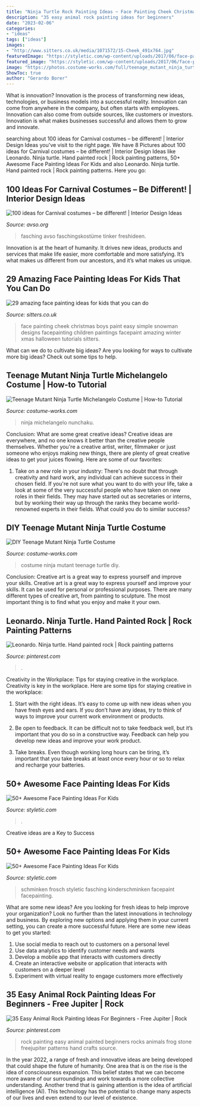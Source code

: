 ```yaml
---
title: "Ninja Turtle Rock Painting Ideas ~ Face Painting Cheek Christmas Boys Paint Easy Simple Snowman Designs Facepainting Children Paintings Facepaint Amazing Winter Xmas Halloween Tutorials Sitters"
description: "35 easy animal rock painting ideas for beginners"
date: "2023-02-06"
categories:
- "ideas"
tags: ["ideas"]
images:
- "http://www.sitters.co.uk/media/1071572/15-Cheek_491x764.jpg"
featuredImage: "https://styletic.com/wp-content/uploads/2017/06/face-painting-kids/46-face-painting-ideas-for-kids.jpg"
featured_image: "https://styletic.com/wp-content/uploads/2017/06/face-painting-kids/46-face-painting-ideas-for-kids.jpg"
image: "https://photos.costume-works.com/full/teenage_mutant_ninja_turtle_michelangelo.jpg"
ShowToc: true
author: "Gerardo Borer"
---
```



What is innovation?
Innovation is the process of transforming new ideas, technologies, or business models into a successful reality. Innovation can come from anywhere in the company, but often starts with employees. Innovation can also come from outside sources, like customers or investors. Innovation is what makes businesses successful and allows them to grow and innovate.

	

		
searching about 100 ideas for Carnival costumes – be different! | Interior Design Ideas you've visit to the right page. We have 8 Pictures about 100 ideas for Carnival costumes – be different! | Interior Design Ideas like Leonardo. Ninja turtle. Hand painted rock | Rock painting patterns, 50+ Awesome Face Painting Ideas For Kids and also Leonardo. Ninja turtle. Hand painted rock | Rock painting patterns. Here you go:
		
    
## 100 Ideas For Carnival Costumes – Be Different! | Interior Design Ideas

<img loading=lazy src="https://www.avso.org/wp-content/uploads/files/9/6/5/100-ideas-for-carnival-costumes-be-different-60-965.jpg" onerror="this.onerror=null;this.src='https://tse4.mm.bing.net/th?id=OIP.xw3peTH_8lbIKjLbjDXToAHaQX&amp;pid=15.1';" alt="100 ideas for Carnival costumes – be different! | Interior Design Ideas">

_Source: avso.org_

>fasching avso faschingskostüme tinker freshideen. 

	

Innovation is at the heart of humanity. It drives new ideas, products and services that make life easier, more comfortable and more satisfying. It’s what makes us different from our ancestors, and it’s what makes us unique.

    
## 29 Amazing Face Painting Ideas For Kids That You Can Do

<img loading=lazy src="http://www.sitters.co.uk/media/1071572/15-Cheek_491x764.jpg" onerror="this.onerror=null;this.src='https://tse3.mm.bing.net/th?id=OIP.2VPN_ogJpu8dVD4yDmxwigHaLh&amp;pid=15.1';" alt="29 amazing face painting ideas for kids that you can do">

_Source: sitters.co.uk_

>face painting cheek christmas boys paint easy simple snowman designs facepainting children paintings facepaint amazing winter xmas halloween tutorials sitters. 

	

What can we do to cultivate big ideas?
Are you looking for ways to cultivate more big ideas? Check out some tips to help.

    
## Teenage Mutant Ninja Turtle Michelangelo Costume | How-to Tutorial

<img loading=lazy src="https://photos.costume-works.com/full/teenage_mutant_ninja_turtle_michelangelo.jpg" onerror="this.onerror=null;this.src='https://tse4.mm.bing.net/th?id=OIP.B3zaPSapDwLeMmhDM13MswHaLB&amp;pid=15.1';" alt="Teenage Mutant Ninja Turtle Michelangelo Costume | How-to Tutorial">

_Source: costume-works.com_

>ninja michelangelo nunchaku. 

	

Conclusion: What are some great creative ideas?
Creative ideas are everywhere, and no one knows it better than the creative people themselves. Whether you're a creative artist, writer, filmmaker or just someone who enjoys making new things, there are plenty of great creative ideas to get your juices flowing. Here are some of our favorites: 
1. Take on a new role in your industry: There's no doubt that through creativity and hard work, any individual can achieve success in their chosen field. If you're not sure what you want to do with your life, take a look at some of the very successful people who have taken on new roles in their fields. They may have started out as secretaries or interns, but by working their way up through the ranks they became world-renowned experts in their fields. What could you do to similar success? 


    
## DIY Teenage Mutant Ninja Turtle Costume

<img loading=lazy src="http://photos.costume-works.com/full/teenage_mutant_ninja_turtle1.jpg" onerror="this.onerror=null;this.src='https://tse2.mm.bing.net/th?id=OIP.H7j5j6rZaJr1bgB0s20-mQHaLH&amp;pid=15.1';" alt="DIY Teenage Mutant Ninja Turtle Costume">

_Source: costume-works.com_

>costume ninja mutant teenage turtle diy. 

	

Conclusion: Creative art is a great way to express yourself and improve your skills.
Creative art is a great way to express yourself and improve your skills. It can be used for personal or professional purposes. There are many different types of creative art, from painting to sculpture. The most important thing is to find what you enjoy and make it your own.

    
## Leonardo. Ninja Turtle. Hand Painted Rock | Rock Painting Patterns

<img loading=lazy src="https://i.pinimg.com/originals/5e/ba/f2/5ebaf2023cc593f2a80c4968a455eb9f.jpg" onerror="this.onerror=null;this.src='https://tse3.mm.bing.net/th?id=OIP.Aeo37EZDJ75msmBTsPEPPwHaJ4&amp;pid=15.1';" alt="Leonardo. Ninja turtle. Hand painted rock | Rock painting patterns">

_Source: pinterest.com_

>. 

	

Creativity in the Workplace: Tips for staying creative in the workplace.
Creativity is key in the workplace. Here are some tips for staying creative in the workplace:
1. Start with the right ideas. It’s easy to come up with new ideas when you have fresh eyes and ears. If you don’t have any ideas, try to think of ways to improve your current work environment or products.

2. Be open to feedback. It can be difficult not to take feedback well, but it’s important that you do so in a constructive way. Feedback can help you develop new ideas and improve your work product.

3. Take breaks. Even though working long hours can be tiring, it’s important that you take breaks at least once every hour or so to relax and recharge your batteries.

    
## 50+ Awesome Face Painting Ideas For Kids

<img loading=lazy src="https://styletic.com/wp-content/uploads/2017/06/face-painting-kids/42-face-painting-ideas-for-kids.jpg" onerror="this.onerror=null;this.src='https://tse4.mm.bing.net/th?id=OIP.xjAJIVjRl1nOv-cYefr8cgAAAA&amp;pid=15.1';" alt="50+ Awesome Face Painting Ideas For Kids">

_Source: styletic.com_

>. 

	

Creative ideas are a Key to Success

    
## 50+ Awesome Face Painting Ideas For Kids

<img loading=lazy src="https://styletic.com/wp-content/uploads/2017/06/face-painting-kids/46-face-painting-ideas-for-kids.jpg" onerror="this.onerror=null;this.src='https://tse3.mm.bing.net/th?id=OIP._twdhrtxjNN_qj2dDdo1AgHaJ3&amp;pid=15.1';" alt="50+ Awesome Face Painting Ideas For Kids">

_Source: styletic.com_

>schminken frosch styletic fasching kinderschminken facepaint facepainting. 

	

What are some new ideas?
Are you looking for fresh ideas to help improve your organization? Look no further than the latest innovations in technology and business. By exploring new options and applying them in your current setting, you can create a more successful future. Here are some new ideas to get you started: 
1. Use social media to reach out to customers on a personal level 
2. Use data analytics to identify customer needs and wants 
3. Develop a mobile app that interacts with customers directly 
4. Create an interactive website or application that interacts with customers on a deeper level 
5. Experiment with virtual reality to engage customers more effectively 

    
## 35 Easy Animal Rock Painting Ideas For Beginners - Free Jupiter | Rock

<img loading=lazy src="https://i.pinimg.com/736x/39/66/34/396634b5b1143c040d71f4b0ba3147f5.jpg" onerror="this.onerror=null;this.src='https://tse3.mm.bing.net/th?id=OIP.Q4SA5xQzE96fHu2ZFI58ZgHaJH&amp;pid=15.1';" alt="35 Easy Animal Rock Painting Ideas For Beginners - Free Jupiter | Rock">

_Source: pinterest.com_

>rock painting easy animal painted beginners rocks animals frog stone freejupiter patterns hand crafts source. 

	

In the year 2022, a range of fresh and innovative ideas are being developed that could shape the future of humanity. One area that is on the rise is the idea of consciousness expansion. This belief states that we can become more aware of our surroundings and work towards a more collective understanding. Another trend that is gaining attention is the idea of artificial intelligence (AI). This technology has the potential to change many aspects of our lives and even extend to our level of existence.

